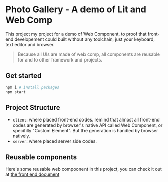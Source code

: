# Photo Gallery - A demo of Lit and Web Comp

This project my project for a demo of Web Component, to proof that front-end developement could built without any toolchain, just your keyboard, text editor and browser.

> Because all UIs are made of web comp, all components are reusable for and to other framework and projects.

## Get started

```bash
npm i # install packages
npm start
```

## Project Structure

* `client`: where placed front-end codes. remind that almost all front-end codes are generated by browser's native API called Web Component, or specifilly "Custom Element". But the generation is handled by browser natively.
* `server`: where placed server side codes.

## Reusable components

Here's some reusable web compoonent in this project, you can check it out at [the front end document](./client/public/README.md)